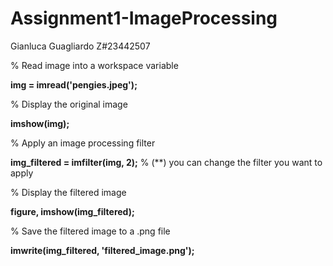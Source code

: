 # Assignment1-ImageProcessing

Gianluca Guagliardo Z#23442507

% Read image into a workspace variable

**img = imread('pengies.jpeg');**

% Display the original image

**imshow(img);**

% Apply an image processing filter

**img_filtered = imfilter(img, 2);** % (**) you can change the filter you want to apply

% Display the filtered image

**figure, imshow(img_filtered);**

% Save the filtered image to a .png file

**imwrite(img_filtered, 'filtered_image.png');**
